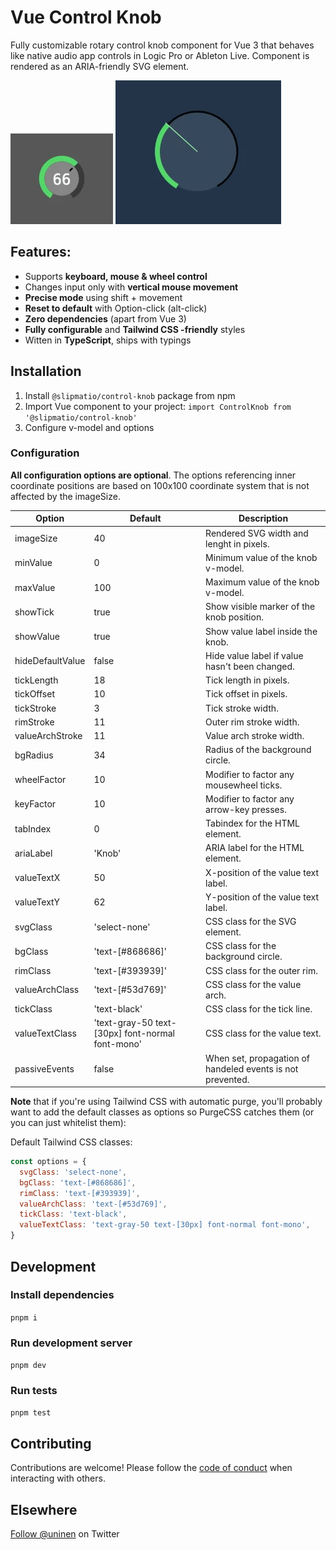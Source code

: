 # Vue Control Knob

Fully customizable rotary control knob component for Vue 3 that behaves like native audio app controls in Logic Pro or Ableton Live. Component is rendered as an ARIA-friendly SVG element.

![Screenshot](src/assets/knob-screenshot.webp)
![Screenshot](src/assets/knob-screenshot2.webp)

## Features:

- Supports **keyboard, mouse & wheel control**
- Changes input only with **vertical mouse movement**
- **Precise mode** using shift + movement
- **Reset to default** with Option-click (alt-click)
- **Zero dependencies** (apart from Vue 3)
- **Fully configurable** and **Tailwind CSS -friendly** styles
- Witten in **TypeScript**, ships with typings

## Installation

1. Install `@slipmatio/control-knob` package from npm
2. Import Vue component to your project: `import ControlKnob from '@slipmatio/control-knob'`
3. Configure v-model and options

### Configuration

**All configuration options are optional**. The options referencing inner coordinate positions are based on 100x100 coordinate system that is not affected by the imageSize.

| Option           | Default                                          | Description                                                |
| ---------------- | ------------------------------------------------ | ---------------------------------------------------------- |
| imageSize        | 40                                               | Rendered SVG width and lenght in pixels.                   |
| minValue         | 0                                                | Minimum value of the knob v-model.                         |
| maxValue         | 100                                              | Maximum value of the knob v-model.                         |
| showTick         | true                                             | Show visible marker of the knob position.                  |
| showValue        | true                                             | Show value label inside the knob.                          |
| hideDefaultValue | false                                            | Hide value label if value hasn't been changed.             |
| tickLength       | 18                                               | Tick length in pixels.                                     |
| tickOffset       | 10                                               | Tick offset in pixels.                                     |
| tickStroke       | 3                                                | Tick stroke width.                                         |
| rimStroke        | 11                                               | Outer rim stroke width.                                    |
| valueArchStroke  | 11                                               | Value arch stroke width.                                   |
| bgRadius         | 34                                               | Radius of the background circle.                           |
| wheelFactor      | 10                                               | Modifier to factor any mousewheel ticks.                   |
| keyFactor        | 10                                               | Modifier to factor any arrow-key presses.                  |
| tabIndex         | 0                                                | Tabindex for the HTML element.                             |
| ariaLabel        | 'Knob'                                           | ARIA label for the HTML element.                           |
| valueTextX       | 50                                               | X-position of the value text label.                        |
| valueTextY       | 62                                               | Y-position of the value text label.                        |
| svgClass         | 'select-none'                                    | CSS class for the SVG element.                             |
| bgClass          | 'text-[#868686]'                                 | CSS class for the background circle.                       |
| rimClass         | 'text-[#393939]'                                 | CSS class for the outer rim.                               |
| valueArchClass   | 'text-[#53d769]'                                 | CSS class for the value arch.                              |
| tickClass        | 'text-black'                                     | CSS class for the tick line.                               |
| valueTextClass   | 'text-gray-50 text-[30px] font-normal font-mono' | CSS class for the value text.                              |
| passiveEvents    | false                                            | When set, propagation of handeled events is not prevented. |

**Note** that if you're using Tailwind CSS with automatic purge, you'll probably want to add the default classes as options so PurgeCSS catches them (or you can just whitelist them):

Default Tailwind CSS classes:

```js
const options = {
  svgClass: 'select-none',
  bgClass: 'text-[#868686]',
  rimClass: 'text-[#393939]',
  valueArchClass: 'text-[#53d769]',
  tickClass: 'text-black',
  valueTextClass: 'text-gray-50 text-[30px] font-normal font-mono',
}
```

## Development

### Install dependencies

`pnpm i`

### Run development server

`pnpm dev`

### Run tests

`pnpm test`

## Contributing

Contributions are welcome! Please follow the [code of conduct](https://www.contributor-covenant.org/version/2/0/code_of_conduct/) when interacting with others.

## Elsewhere

[Follow @uninen](https://twitter.com/uninen) on Twitter
